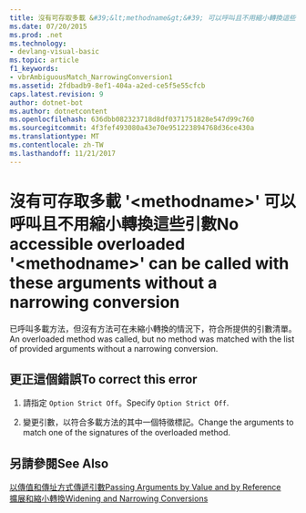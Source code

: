 ```yaml
---
title: 沒有可存取多載 &#39;&lt;methodname&gt;&#39; 可以呼叫且不用縮小轉換這些引數
ms.date: 07/20/2015
ms.prod: .net
ms.technology:
- devlang-visual-basic
ms.topic: article
f1_keywords:
- vbrAmbiguousMatch_NarrowingConversion1
ms.assetid: 2fdbadb9-8ef1-404a-a2ed-ce5f5e55cfcb
caps.latest.revision: 9
author: dotnet-bot
ms.author: dotnetcontent
ms.openlocfilehash: 636dbb082323718d8df0371751828e547d99c760
ms.sourcegitcommit: 4f3fef493080a43e70e951223894768d36ce430a
ms.translationtype: MT
ms.contentlocale: zh-TW
ms.lasthandoff: 11/21/2017
---
```

# <a name="no-accessible-overloaded-39ltmethodnamegt39-can-be-called-with-these-arguments-without-a-narrowing-conversion"></a><span data-ttu-id="809e3-102">沒有可存取多載 &#39;&lt;methodname&gt;&#39; 可以呼叫且不用縮小轉換這些引數</span><span class="sxs-lookup"><span data-stu-id="809e3-102">No accessible overloaded &#39;&lt;methodname&gt;&#39; can be called with these arguments without a narrowing conversion</span></span>
<span data-ttu-id="809e3-103">已呼叫多載方法，但沒有方法可在未縮小轉換的情況下，符合所提供的引數清單。</span><span class="sxs-lookup"><span data-stu-id="809e3-103">An overloaded method was called, but no method was matched with the list of provided arguments without a narrowing conversion.</span></span>  
  
## <a name="to-correct-this-error"></a><span data-ttu-id="809e3-104">更正這個錯誤</span><span class="sxs-lookup"><span data-stu-id="809e3-104">To correct this error</span></span>  
  
1.  <span data-ttu-id="809e3-105">請指定 `Option Strict Off`。</span><span class="sxs-lookup"><span data-stu-id="809e3-105">Specify `Option Strict Off`.</span></span>  
  
2.  <span data-ttu-id="809e3-106">變更引數，以符合多載方法的其中一個特徵標記。</span><span class="sxs-lookup"><span data-stu-id="809e3-106">Change the arguments to match one of the signatures of the overloaded method.</span></span>  
  
## <a name="see-also"></a><span data-ttu-id="809e3-107">另請參閱</span><span class="sxs-lookup"><span data-stu-id="809e3-107">See Also</span></span>  
 [<span data-ttu-id="809e3-108">以傳值和傳址方式傳遞引數</span><span class="sxs-lookup"><span data-stu-id="809e3-108">Passing Arguments by Value and by Reference</span></span>](../../visual-basic/programming-guide/language-features/procedures/passing-arguments-by-value-and-by-reference.md)  
 [<span data-ttu-id="809e3-109">擴展和縮小轉換</span><span class="sxs-lookup"><span data-stu-id="809e3-109">Widening and Narrowing Conversions</span></span>](../../visual-basic/programming-guide/language-features/data-types/widening-and-narrowing-conversions.md)
